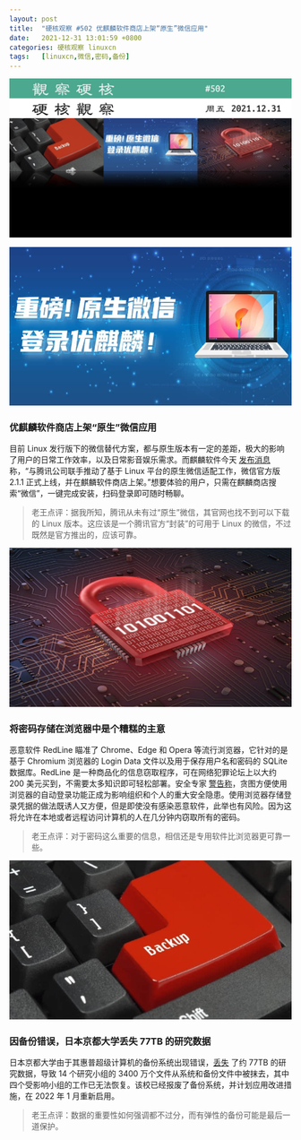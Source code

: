 ```yaml
---
layout: post
title:	"硬核观察 #502 优麒麟软件商店上架“原生”微信应用"
date:	2021-12-31 13:01:59 +0800 
categories:	硬核观察 linuxcn 
tags:	[linuxcn,微信,密码,备份]
---
```



![](/Asserts/Images/album/202112/31/130106r7rcsg27ggzwz6zw.jpg)


![](/Asserts/Images/album/202112/31/130115s3174sbb329b18aa.jpg)


### 优麒麟软件商店上架“原生”微信应用


目前 Linux 发行版下的微信替代方案，都与原生版本有一定的差距，极大的影响了用户的日常工作效率，以及日常影音娱乐需求。而麒麟软件今天 [发布消息](https://www.ukylin.com/news/1728-cn.html) 称，“与腾讯公司联手推动了基于 Linux 平台的原生微信适配工作，微信官方版 2.1.1 正式上线，并在麒麟软件商店上架。”想要体验的用户，只需在麒麟商店搜索“微信”，一键完成安装，扫码登录即可随时畅聊。



> 
> 老王点评：据我所知，腾讯从未有过“原生”微信，其官网也找不到可以下载的 Linux 版本。这应该是一个腾讯官方“封装”的可用于 Linux 的微信，不过既然是官方推出的，应该可靠。
> 
> 
> 


![](/Asserts/Images/album/202112/31/130126q2rnptcdrcoko7ao.jpg)


### 将密码存储在浏览器中是个糟糕的主意


恶意软件 RedLine 瞄准了 Chrome、Edge 和 Opera 等流行浏览器，它针对的是基于 Chromium 浏览器的 Login Data 文件以及用于保存用户名和密码的 SQLite 数据库。RedLine 是一种商品化的信息窃取程序，可在网络犯罪论坛上以大约 200 美元买到，不需要太多知识即可轻松部署。安全专家 [警告称](https://asec.ahnlab.com/en/29885/)，贪图方便使用浏览器的自动登录功能正成为影响组织和个人的重大安全隐患。使用浏览器存储登录凭据的做法既诱人又方便，但是即使没有感染恶意软件，此举也有风险。因为这将允许在本地或者远程访问计算机的人在几分钟内窃取所有的密码。



> 
> 老王点评：对于密码这么重要的信息，相信还是专用软件比浏览器更可靠一些。
> 
> 
> 


![](/Asserts/Images/album/202112/31/130145yisecaj96769o379.jpg)


### 因备份错误，日本京都大学丢失 77TB 的研究数据


日本京都大学由于其惠普超级计算机的备份系统出现错误，[丢失](http://www.iimc.kyoto-u.ac.jp/ja/whatsnew/trouble/detail/211216056978.html) 了约 77TB 的研究数据，导致 14 个研究小组的 3400 万个文件从系统和备份文件中被抹去，其中四个受影响小组的工作已无法恢复。该校已经报废了备份系统，并计划应用改进措施，在 2022 年 1 月重新启用。



> 
> 老王点评：数据的重要性如何强调都不过分，而有弹性的备份可能是最后一道保护。
> 
> 
>
